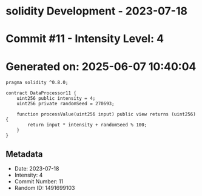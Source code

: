 ﻿# solidity Development - 2023-07-18
# Commit #11 - Intensity Level: 4
# Generated on: 2025-06-07 10:40:04
```solidity
pragma solidity ^0.8.0;

contract DataProcessor11 {
    uint256 public intensity = 4;
    uint256 private randomSeed = 270693;

    function processValue(uint256 input) public view returns (uint256) {
        return input * intensity + randomSeed % 100;
    }
}
```
## Metadata
- Date: 2023-07-18
- Intensity: 4
- Commit Number: 11
- Random ID: 1491699103
